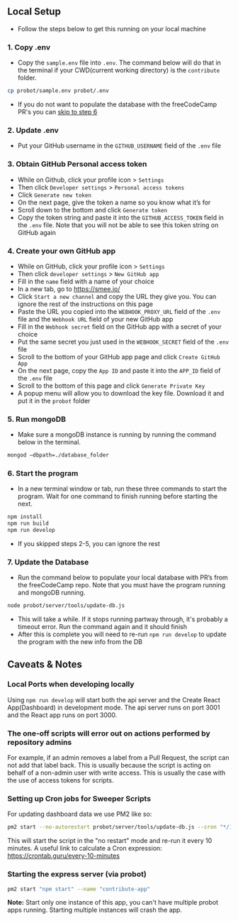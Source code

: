## Local Setup
- Follow the steps below to get this running on your local machine

### 1. Copy .env
- Copy the `sample.env` file into `.env`. The command below will do that in the terminal if your CWD(current working directory) is the `contribute` folder.
```bash
cp probot/sample.env probot/.env
```
- If you do not want to populate the database with the freeCodeCamp PR's you can [skip to step 6](#6-start-the-program)

### 2. Update .env
- Put your GitHub username in the `GITHUB_USERNAME` field of the `.env` file

### 3. Obtain GitHub Personal access token
- While on Github, click your profile icon > `Settings`
- Then click `Developer settings` > `Personal access tokens`
- Click `Generate new token`
- On the next page, give the token a name so you know what it’s for
- Scroll down to the bottom and click `Generate token`
- Copy the token string and paste it into the `GITHUB_ACCESS_TOKEN` field in the `.env` file. Note that you will not be able to see this token string on GitHub again

### 4. Create your own GitHub app
- While on GitHub, click your profile icon > `Settings`
- Then click `developer settings` > `New GitHub app`
- Fill in the `name` field with a name of your choice
- In a new tab, go to https://smee.io/
- Click `Start a new channel` and copy the URL they give you. You can ignore the rest of the instructions on this page
- Paste the URL you copied into the `WEBHOOK_PROXY_URL` field of the `.env` file and the `Webhook URL` field of your new GitHub app 
- Fill in the `Webhook secret` field on the GitHub app with a secret of your choice
- Put the same secret you just used in the `WEBHOOK_SECRET` field of the `.env` file
- Scroll to the bottom of your GitHub app page and click `Create GitHub App`
- On the next page, copy the `App ID` and paste it into the `APP_ID` field of the `.env` file
- Scroll to the bottom of this page and click `Generate Private Key`
- A popup menu will allow you to download the key file. Download it and put it in the `probot` folder

### 5. Run mongoDB
- Make sure a mongoDB instance is running by running the command below in the terminal.
```bash
mongod —dbpath=./database_folder
```

### 6. Start the program
- In a new terminal window or tab, run these three commands to start the program. Wait for one command to finish running before starting the next.
```bash
npm install
npm run build
npm run develop
```
- If you skipped steps 2-5, you can ignore the rest

### 7. Update the Database
- Run the command below to populate your local database with PR’s from the freeCodeCamp repo. Note that you must have the program running and mongoDB running.
```bash
node probot/server/tools/update-db.js
```
- This will take a while. If it stops running partway through, it's probably a timeout error. Run the command again and it should finish
- After this is complete you will need to re-run `npm run develop` to update the program with the new info from the DB

## Caveats & Notes

### Local Ports when developing locally
Using `npm run develop` will start both the api server and the Create React App(Dashboard) in development mode. The api server runs on port 3001 and the React app runs on port 3000.

### The one-off scripts will error out on actions performed by repository admins
For example, if an admin removes a label from a Pull Request, the script can not add that label back. This is usually because the script is acting on behalf of a non-admin user with write access.
This is usually the case with the use of access tokens for scripts.

### Setting up Cron jobs for Sweeper Scripts
For updating dashboard data we use PM2 like so:
```bash
pm2 start --no-autorestart probot/server/tools/update-db.js --cron "*/10 * * * *"
```
This will start the script in the "no restart" mode and re-run it every 10 minutes.
A useful link to calculate a Cron expression: <https://crontab.guru/every-10-minutes>

### Starting the express server (via probot)
```bash
pm2 start "npm start" --name "contribute-app"
```
**Note:** Start only one instance of this app, you can't have multiple probot apps running. Starting multiple instances will crash the app.

